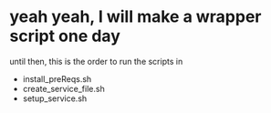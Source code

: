 

# yeah yeah, I will make a wrapper script one day
until then, this is the order to run the scripts in

- install_preReqs.sh 
- create_service_file.sh
- setup_service.sh
